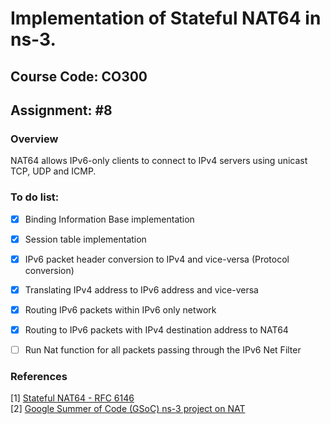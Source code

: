 # Implementation of Stateful NAT64 in ns-3.

## Course Code: CO300

## Assignment: #8

### Overview

NAT64 allows IPv6-only clients to connect to IPv4 servers using unicast TCP, UDP and ICMP.

### To do list:
- [X] Binding Information Base implementation
- [X] Session table implementation
- [X] IPv6 packet header conversion to IPv4 and vice-versa (Protocol conversion)
- [X] Translating IPv4 address to IPv6 address and vice-versa
- [X] Routing IPv6 packets within IPv6 only network
- [X] Routing to IPv6 packets with IPv4 destination address to NAT64
- [ ] Run Nat function for all packets passing through the IPv6 Net Filter


### References
[1] [Stateful NAT64 - RFC 6146](https://tools.ietf.org/html/rfc6146)  
[2] [Google Summer of Code (GSoC) ns-3 project on NAT](https://www.nsnam.org/wiki/GSOC2012NetworkAddressTranslation)
